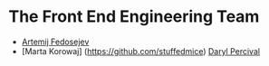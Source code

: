 # The Front End Engineering Team

+ [Artemij Fedosejev](https://github.com/frontendinstructor)
+ [Marta Korowaj] (https://github.com/stuffedmice)
[Daryl Percival](https://github.com/designer)
